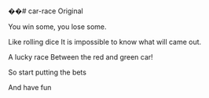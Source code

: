 ��# car-race
Original 

You win some, you lose some.


Like rolling dice It is impossible to know what will came out.

A lucky race Between the red and green car! 

So start putting the bets

And have fun 

